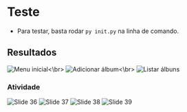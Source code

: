 # Teste

* Para testar, basta rodar `py init.py` na linha de comando.

## Resultados

![Menu inicial](https://i.imgur.com/r6HPUhA.png)<\br>
![Adicionar álbum](https://i.imgur.com/NFrKlOc.png)<\br>
![Listar álbuns](https://i.imgur.com/L7kVaV8.png)

### Atividade

![Slide 36](https://i.imgur.com/fN2BYQS.png)
![Slide 37](https://i.imgur.com/XpEZtqM.png)
![Slide 38](https://i.imgur.com/n9U57Mf.png)
![Slide 39](https://i.imgur.com/qTFrXQn.png)